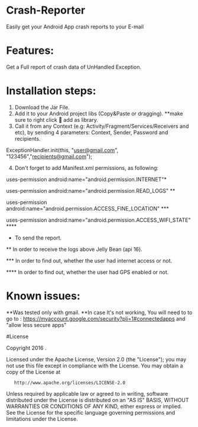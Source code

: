 # Crash-Reporter
Easily get your Android App crash reports to your E-mail

# Features:
Get a Full report of crash data of UnHandled Exception.

# Installation steps:
1.	Download the Jar File.
2.	Add it to your Android project libs (Copy&Paste or dragging).
**make sure to right click  add as library.
3.	Call it from any Context (e.g: Activity/Fragment/Services/Receivers and etc), 
    by sending 4 parameters: Context, Sender, Password and recipients.

ExceptionHandler.init(this, "user@gmail.com", "123456","recipients@gmail.com");

4. Don't forget to add Manifest.xml permissions, as following:

uses-permission android:name="android.permission.INTERNET"*

uses-permission android:name="android.permission.READ_LOGS" **

uses-permission android:name="android.permission.ACCESS_FINE_LOCATION" ***

uses-permission android:name="android.permission.ACCESS_WIFI_STATE" ****

* To send the report.

** In order to receive the logs above Jelly Bean (api 16).

*** In order to find out, whether the user had internet access or not.

**** In order to find out, whether the user had GPS enabled or not.


# Known issues:
**Was tested only with gmail.
**In case It's not working, You will need to to go to :
https://myaccount.google.com/security?pli=1#connectedapps and "allow less secure apps"

#License

Copyright 2016 .

Licensed under the Apache License, Version 2.0 (the "License");
you may not use this file except in compliance with the License.
You may obtain a copy of the License at

       http://www.apache.org/licenses/LICENSE-2.0

Unless required by applicable law or agreed to in writing, software
distributed under the License is distributed on an "AS IS" BASIS,
WITHOUT WARRANTIES OR CONDITIONS OF ANY KIND, either express or implied.
See the License for the specific language governing permissions and
limitations under the License.


